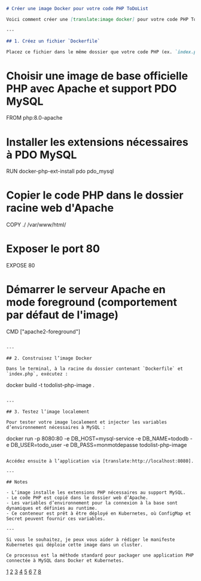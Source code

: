 ```markdown
# Créer une image Docker pour votre code PHP ToDoList

Voici comment créer une [translate:image docker] pour votre code PHP ToDoList fourni.

---

## 1. Créez un fichier `Dockerfile`

Placez ce fichier dans le même dossier que votre code PHP (ex. `index.php`).

```
# Choisir une image de base officielle PHP avec Apache et support PDO MySQL
FROM php:8.0-apache

# Installer les extensions nécessaires à PDO MySQL
RUN docker-php-ext-install pdo pdo_mysql

# Copier le code PHP dans le dossier racine web d'Apache
COPY ./ /var/www/html/

# Exposer le port 80
EXPOSE 80

# Démarrer le serveur Apache en mode foreground (comportement par défaut de l'image)
CMD ["apache2-foreground"]
```

---

## 2. Construisez l’image Docker

Dans le terminal, à la racine du dossier contenant `Dockerfile` et `index.php`, exécutez :

```
docker build -t todolist-php-image .
```

---

## 3. Testez l’image localement

Pour tester votre image localement et injecter les variables d’environnement nécessaires à MySQL :

```
docker run -p 8080:80 -e DB_HOST=mysql-service -e DB_NAME=tododb -e DB_USER=todo_user -e DB_PASS=monmotdepasse todolist-php-image
```

Accédez ensuite à l’application via [translate:http://localhost:8080].

---

## Notes

- L’image installe les extensions PHP nécessaires au support MySQL.
- Le code PHP est copié dans le dossier web d’Apache.
- Les variables d’environnement pour la connexion à la base sont dynamiques et définies au runtime.
- Ce conteneur est prêt à être déployé en Kubernetes, où ConfigMap et Secret peuvent fournir ces variables.

---

Si vous le souhaitez, je peux vous aider à rédiger le manifeste Kubernetes qui déploie cette image dans un cluster.

Ce processus est la méthode standard pour packager une application PHP connectée à MySQL dans Docker et Kubernetes.
```

[1](https://github.com/kauffinger/html2mkdwn/)
[2](https://github.com/kobucom/docker-pandoc)
[3](https://hub.docker.com/r/spawnia/md-to-pdf)
[4](https://edu.chainguard.dev/chainguard/migration/dockerfile-conversion/)
[5](https://dillinger.io)
[6](https://stackoverflow.com/questions/76139495/how-can-i-export-a-markdown-file-as-a-pdf-using-the-exact-same-style-as-github)
[7](https://manios.org/2020/01/08/convert-markdown-to-pdf-using-docker-pandoc-asciidoctor)
[8](https://blueprints.mozilla.ai/all-blueprints/convert-documents-to-markdown-format)
